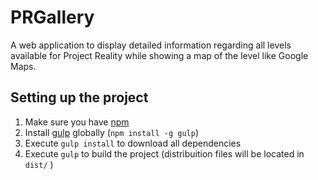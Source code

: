 # PRGallery
A web application to display detailed information regarding all levels available for Project Reality while showing a map of the level like Google Maps.

Setting up the project
---------------------
1. Make sure you have [npm](https://www.npmjs.com/)
2. Install [gulp](https://www.npmjs.com/package/gulp) globally (`npm install -g gulp`) 
3. Execute `gulp install` to download all dependencies
4. Execute `gulp` to build the project (distribuition files will be located in `dist/` )